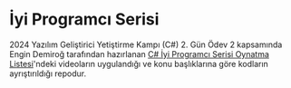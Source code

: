 # İyi Programcı Serisi

2024 Yazılım Geliştirici Yetiştirme Kampı (C#) 2. Gün Ödev 2 kapsamında Engin Demiroğ tarafından hazırlanan [C# İyi Programcı Serisi Oynatma Listesi](https://www.youtube.com/playlist?list=PLqG356ExoxZXauNTWImDGmhSXEB7TBah-)'ndeki videoların uygulandığı ve konu başlıklarına göre kodların ayrıştırıldığı repodur.

